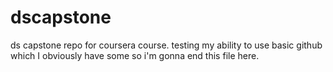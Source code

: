 # dscapstone
ds capstone repo for coursera course.
testing my ability to use basic github which I obviously have some
so i'm gonna end this file here.
